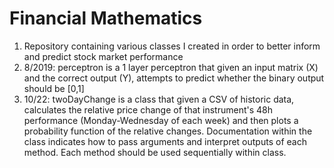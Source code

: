 # Financial Mathematics 

1) Repository containing various classes I created in order to better inform and predict stock market performance 
2) 8/2019: perceptron is a 1 layer perceptron that given an input matrix (X) and the correct output (Y), attempts 
    to predict whether the binary output should be [0,1] 
3) 10/22: twoDayChange is a class that given a CSV of historic data, calculates the relative price change of that 
    instrument's 48h performance (Monday-Wednesday of each week) and then plots a probability function of the 
    relative changes. Documentation within the class indicates how to pass arguments and interpret outputs of each 
    method. Each method should be used sequentially within class. 
